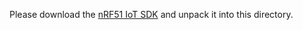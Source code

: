 Please download the [nRF51 IoT SDK](http://www.nordicsemi.com/eng/Products/Bluetooth-low-energy/nRF51-IoT-SDK) and unpack it into this directory.
